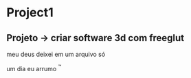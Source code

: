 # Project1

## Projeto &rarr; criar software 3d com freeglut


meu deus deixei em um arquivo só

um dia eu arrumo <sup>:tm:</sup>

